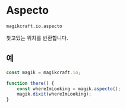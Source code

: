 
# Aspecto

`magikcraft.io.aspecto`

찾고있는 위치를 반환합니다.

## 예

```javascript
const magik = magikcraft.io;

function there() {
    const whereImLooking = magik.aspecto();
    magik.dixit(whereImLooking);
}
```